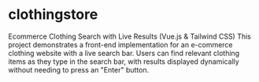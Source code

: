 # clothingstore
Ecommerce Clothing Search with Live Results (Vue.js & Tailwind CSS)
This project demonstrates a front-end implementation for an e-commerce clothing website with a live search bar. Users can find relevant clothing items as they type in the search bar, with results displayed dynamically without needing to press an "Enter" button.
